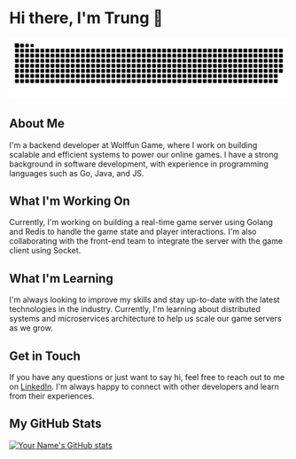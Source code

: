 # Hi there, I'm Trung 👋

![Snake animation](https://github.com/trungdlp-wolffun/trungdlp-wolffun/blob/output/github-contribution-grid-snake.svg)

## About Me

I'm a backend developer at Wolffun Game, where I work on building scalable and efficient systems to power our online games. I have a strong background in software development, with experience in programming languages such as Go, Java, and JS.

## What I'm Working On

Currently, I'm working on building a real-time game server using Golang and Redis to handle the game state and player interactions. I'm also collaborating with the front-end team to integrate the server with the game client using Socket.

## What I'm Learning

I'm always looking to improve my skills and stay up-to-date with the latest technologies in the industry. Currently, I'm learning about distributed systems and microservices architecture to help us scale our game servers as we grow.

## Get in Touch

If you have any questions or just want to say hi, feel free to reach out to me on [LinkedIn](https://www.linkedin.com/in/trungdlp/). I'm always happy to connect with other developers and learn from their experiences.

## My GitHub Stats

[![Your Name's GitHub stats](https://github-readme-stats.vercel.app/api?username=trungdlp-wolffun&show_icons=true&theme=dark)](https://github.com/trungdlp-wolffun)
